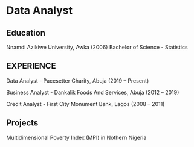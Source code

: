 # Data Analyst

## Education
Nnamdi Azikiwe University, Awka	      (2006)
Bachelor of Science - Statistics

## EXPERIENCE
Data Analyst - Pacesetter Charity, Abuja                (2019 – Present)

Business Analyst - Dankalik Foods And Services, Abuja      (2012 – 2019)

Credit Analyst - First City Monument Bank, Lagos	        (2008 – 2011)


## Projects
Multidimensional Poverty Index (MPI) in Nothern Nigeria
